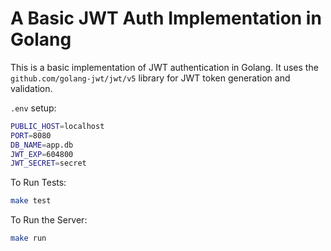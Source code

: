 # A Basic JWT Auth Implementation in Golang

This is a basic implementation of JWT authentication in Golang. It uses the `github.com/golang-jwt/jwt/v5` library for JWT token generation and validation.

`.env` setup:

```bash
PUBLIC_HOST=localhost
PORT=8080
DB_NAME=app.db
JWT_EXP=604800
JWT_SECRET=secret
```

To Run Tests:
```bash
make test
```

To Run the Server:
```bash
make run
```

